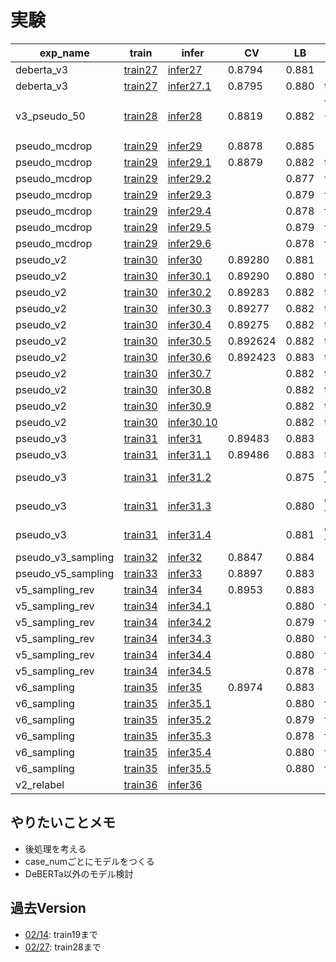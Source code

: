 # 実験


|exp_name|train|infer|CV|LB|memo|
|--|--|--|--|--|--|
|deberta_v3|[train27]|[infer27]|0.8794|0.881||
|deberta_v3|[train27]|[infer27.1]|0.8795|0.880|thr=0.54|
|v3_pseudo_50|[train28]|[infer28]|0.8819|0.882|fold-3, 4epochまで|
|pseudo_mcdrop|[train29]|[infer29]|0.8878|0.885||
|pseudo_mcdrop|[train29]|[infer29.1]|0.8879|0.882|thr=0.6|
|pseudo_mcdrop|[train29]|[infer29.2]||0.877|fold-0|
|pseudo_mcdrop|[train29]|[infer29.3]||0.879|fold-1|
|pseudo_mcdrop|[train29]|[infer29.4]||0.878|fold-2|
|pseudo_mcdrop|[train29]|[infer29.5]||0.879|fold-3|
|pseudo_mcdrop|[train29]|[infer29.6]||0.878|fold-4|
|pseudo_v2|[train30]|[infer30]|0.89280|0.881||
|pseudo_v2|[train30]|[infer30.1]|0.89290|0.880|thr=0.6|
|pseudo_v2|[train30]|[infer30.2]|0.89283|0.882|thr=0.48|
|pseudo_v2|[train30]|[infer30.3]|0.89277|0.882|thr=0.46|
|pseudo_v2|[train30]|[infer30.4]|0.89275|0.882|thr=0.44|
|pseudo_v2|[train30]|[infer30.5]|0.892624|0.882|thr=0.42|
|pseudo_v2|[train30]|[infer30.6]|0.892423|0.883|thr=0.40|
|pseudo_v2|[train30]|[infer30.7]||0.882|thr=0.38|
|pseudo_v2|[train30]|[infer30.8]||0.882|thr=0.36|
|pseudo_v2|[train30]|[infer30.9]||0.882|thr=0.34|
|pseudo_v2|[train30]|[infer30.10]||0.882|thr=0.32|
|pseudo_v3|[train31]|[infer31]|0.89483|0.883||
|pseudo_v3|[train31]|[infer31.1]|0.89486|0.883|thr=0.48|
|pseudo_v3|[train31]|[infer31.2]||0.875|only fold-0|
|pseudo_v3|[train31]|[infer31.3]||0.880|only fold-1|
|pseudo_v3|[train31]|[infer31.4]||0.881|only fold-2|
|pseudo_v3_sampling|[train32]|[infer32]|0.8847|0.884||
|pseudo_v5_sampling|[train33]|[infer33]|0.8897|0.883||
|v5_sampling_rev|[train34]|[infer34]|0.8953|0.883||
|v5_sampling_rev|[train34]|[infer34.1]||0.880|fold-0|
|v5_sampling_rev|[train34]|[infer34.2]||0.879|fold-1|
|v5_sampling_rev|[train34]|[infer34.3]||0.880|fold-2|
|v5_sampling_rev|[train34]|[infer34.4]||0.880|fold-3|
|v5_sampling_rev|[train34]|[infer34.5]||0.878|fold-4|
|v6_sampling|[train35]|[infer35]|0.8974|0.883||
|v6_sampling|[train35]|[infer35.1]||0.880|fold-0|
|v6_sampling|[train35]|[infer35.2]||0.879|fold-1|
|v6_sampling|[train35]|[infer35.3]||0.878|fold-2|
|v6_sampling|[train35]|[infer35.4]||0.880|fold-3|
|v6_sampling|[train35]|[infer35.5]||0.880|fold-4|
|v2_relabel|[train36]|[infer36]||||


[train27]:https://github.com/trtd56/NBME-Score-Clinical-Patient-Notes/blob/9d06cacd1faaf58d9a8190b51018f0acf5e64774/src/nbme_train_by_pytorch.py
[infer27]:https://www.kaggle.com/takamichitoda/nbme-infer-by-pytorch?scriptVersionId=88683264
[infer27.1]:https://www.kaggle.com/takamichitoda/nbme-infer-by-pytorch/data?scriptVersionId=88683503
[train28]:https://github.com/trtd56/NBME-Score-Clinical-Patient-Notes/blob/3149c94b3cbb86227803ce8313ed9b9449e86dc9/src/nbme_train_by_pytorch.py
[infer28]:https://www.kaggle.com/takamichitoda/nbme-infer-by-pytorch?scriptVersionId=88787914
[train29]:https://github.com/trtd56/NBME-Score-Clinical-Patient-Notes/blob/e5ecba1da4c146c100cec6b0c7f69ff27ef1cee4/src/nbme_train_by_pytorch.py
[infer29]:https://www.kaggle.com/takamichitoda/nbme-infer-by-pytorch?scriptVersionId=88894891
[infer29.1]:https://www.kaggle.com/takamichitoda/nbme-infer-by-pytorch?scriptVersionId=88895387
[infer29.2]:https://www.kaggle.com/takamichitoda/nbme-infer-by-pytorch?scriptVersionId=89713328
[infer29.3]:https://www.kaggle.com/takamichitoda/nbme-infer-by-pytorch?scriptVersionId=89713497
[infer29.4]:https://www.kaggle.com/takamichitoda/nbme-infer-by-pytorch?scriptVersionId=89713511
[infer29.5]:https://www.kaggle.com/takamichitoda/nbme-infer-by-pytorch?scriptVersionId=89713757
[infer29.6]:https://www.kaggle.com/takamichitoda/nbme-infer-by-pytorch?scriptVersionId=89713767
[train30]:https://github.com/trtd56/NBME-Score-Clinical-Patient-Notes/blob/651157065960402b2618939e88727770d7210801/src/nbme_train_by_pytorch.py
[infer30]:https://www.kaggle.com/takamichitoda/nbme-infer-by-pytorch?scriptVersionId=89065280
[infer30.1]:https://www.kaggle.com/takamichitoda/nbme-infer-by-pytorch?scriptVersionId=89065441
[infer30.2]:https://www.kaggle.com/takamichitoda/nbme-infer-by-pytorch?scriptVersionId=89076831
[infer30.3]:https://www.kaggle.com/takamichitoda/nbme-infer-by-pytorch?scriptVersionId=89077062
[infer30.4]:https://www.kaggle.com/takamichitoda/nbme-infer-by-pytorch?scriptVersionId=89077246
[infer30.5]:https://www.kaggle.com/takamichitoda/nbme-infer-by-pytorch?scriptVersionId=89077448
[infer30.6]:https://www.kaggle.com/takamichitoda/nbme-infer-by-pytorch?scriptVersionId=89078255
[infer30.7]:https://www.kaggle.com/takamichitoda/nbme-infer-by-pytorch?scriptVersionId=89148523
[infer30.8]:https://www.kaggle.com/takamichitoda/nbme-infer-by-pytorch?scriptVersionId=89149803
[infer30.9]:https://www.kaggle.com/takamichitoda/nbme-infer-by-pytorch?scriptVersionId=89150169
[infer30.10]:https://www.kaggle.com/takamichitoda/nbme-infer-by-pytorch?scriptVersionId=89150201
[train31]:https://github.com/trtd56/NBME-Score-Clinical-Patient-Notes/blob/06cb1583ac097a90d983638dc54e737311c68f5a/src/nbme_train_by_pytorch.py
[infer31]:https://www.kaggle.com/takamichitoda/nbme-infer-by-pytorch?scriptVersionId=89234865
[infer31.1]:https://www.kaggle.com/takamichitoda/nbme-infer-by-pytorch/log?scriptVersionId=89235168
[infer31.2]:https://www.kaggle.com/takamichitoda/nbme-infer-by-pytorch?scriptVersionId=89263715
[infer31.3]:https://www.kaggle.com/takamichitoda/nbme-infer-by-pytorch?scriptVersionId=89264183
[infer31.4]:https://www.kaggle.com/takamichitoda/nbme-infer-by-pytorch?scriptVersionId=89264359
[train32]:https://github.com/trtd56/NBME-Score-Clinical-Patient-Notes/blob/460f2d3fbba9c6d0859b5044be6f61a6da28b0f7/src/nbme_train_by_pytorch.py
[infer32]:https://www.kaggle.com/takamichitoda/nbme-infer-by-pytorch?scriptVersionId=89312814
[train33]:https://github.com/trtd56/NBME-Score-Clinical-Patient-Notes/blob/d230eb1f016b211103df5ae30e3a45c5ad7bad89/src/nbme_train_by_pytorch.py
[infer33]:https://www.kaggle.com/takamichitoda/nbme-infer-by-pytorch?scriptVersionId=89312814
[train34]:https://github.com/trtd56/NBME-Score-Clinical-Patient-Notes/blob/dbf0b12ef0c54533e49b42171c4e97efbe68ce4e/src/nbme_train_by_pytorch.py
[infer34]:https://www.kaggle.com/takamichitoda/nbme-infer-by-pytorch?scriptVersionId=89644517
[infer34.1]:https://www.kaggle.com/takamichitoda/nbme-infer-by-pytorch?scriptVersionId=89474747
[infer34.2]:https://www.kaggle.com/takamichitoda/nbme-infer-by-pytorch?scriptVersionId=89535923
[infer34.3]:https://www.kaggle.com/takamichitoda/nbme-infer-by-pytorch?scriptVersionId=89620044
[infer34.4]:https://www.kaggle.com/takamichitoda/nbme-infer-by-pytorch?scriptVersionId=89620089
[infer34.5]:https://www.kaggle.com/takamichitoda/nbme-infer-by-pytorch?scriptVersionId=89644458
[train35]:https://github.com/trtd56/NBME-Score-Clinical-Patient-Notes/blob/db94a53a6337f0ba5df97235b2097065959db48a/src/nbme_train_by_pytorch.py
[infer35]:https://www.kaggle.com/takamichitoda/nbme-infer-by-pytorch?scriptVersionId=89943923
[infer35.1]:https://www.kaggle.com/takamichitoda/nbme-infer-by-pytorch?scriptVersionId=89792661
[infer35.2]:https://www.kaggle.com/takamichitoda/nbme-infer-by-pytorch?scriptVersionId=89812170
[infer35.3]:https://www.kaggle.com/takamichitoda/nbme-infer-by-pytorch?scriptVersionId=89902918
[infer35.4]:https://www.kaggle.com/takamichitoda/nbme-infer-by-pytorch?scriptVersionId=89902937
[infer35.5]:https://www.kaggle.com/takamichitoda/nbme-infer-by-pytorch?scriptVersionId=89943897
[train36]:https://github.com/trtd56/NBME-Score-Clinical-Patient-Notes/blob/4c29f4dd4c82c92162b997ef37dbbd9cd9131e50/src/nbme_train_by_pytorch.py
[infer36]:xxx


## やりたいことメモ
- 後処理を考える
- case_numごとにモデルをつくる
- DeBERTa以外のモデル検討


## 過去Version
- [02/14](https://github.com/trtd56/NBME-Score-Clinical-Patient-Notes/blob/cc0ec36cf5afa1e8278340ac774806f4b3d43591/docs/experiment.md): train19まで
- [02/27](https://github.com/trtd56/NBME-Score-Clinical-Patient-Notes/blob/6e420a8282d95a2217b18d9c562dc9ee26e22e96/docs/experiment.md): train28まで
